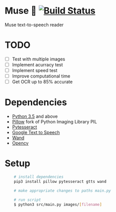 # Muse :scroll: [![Build Status](https://travis-ci.org/attackle/muse.svg?branch=master)](https://travis-ci.org/attackle/muse)
Muse text-to-speech reader

# TODO
 - [ ] Test with multiple images
 - [ ] Implement acurracy test
 - [ ] Implement speed test
 - [ ] Improve computational time
 - [ ] Get OCR up to 85% accurate

# Dependencies
 - [Python 3.5](https://www.python.org/downloads/) and above
 - [Pillow](https://pillow.readthedocs.io/en/4.3.x/) fork of Python Imaging Library PIL
 - [Pytesseract](https://pypi.python.org/pypi/pytesseract)
 - [Google Text to Speech](https://pypi.python.org/pypi/gTTS)
 - [Wand](http://docs.wand-py.org/en/0.4.4/)
 - [Opencv](https://opencv-python-tutroals.readthedocs.io/en/latest/py_tutorials/py_tutorials.html)

# Setup
```bash
    # install dependencies
    pip3 install pillow pytesseract gtts wand

    # make appropriate changes to paths main.py

    # run script
    $ python3 src/main.py images/[filename]
```

